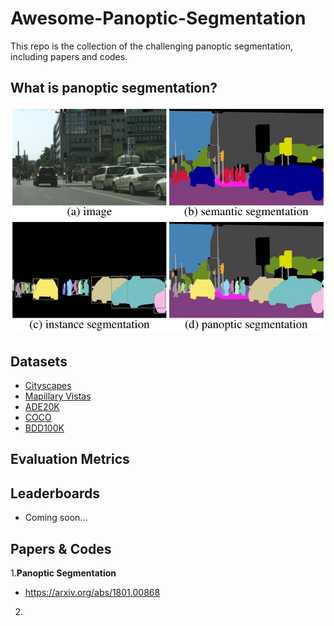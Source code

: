# Awesome-Panoptic-Segmentation
This repo is the collection of the challenging panoptic segmentation, including papers and codes.

## What is panoptic segmentation?

<div align="center"><img src="Selection_066.png"></div>
 
## Datasets
* [Cityscapes](https://www.cityscapes-dataset.com/)
* [Mapillary Vistas](https://blog.mapillary.com/product/2017/05/03/mapillary-vistas-dataset.html)
* [ADE20K](http://groups.csail.mit.edu/vision/datasets/ADE20K/)
* [COCO](http://cocodataset.org/)
* [BDD100K](https://bair.berkeley.edu/blog/2018/05/30/bdd/)

## Evaluation Metrics

## Leaderboards
* Coming soon...

## Papers & Codes
1.**Panoptic Segmentation**
* https://arxiv.org/abs/1801.00868
2.
